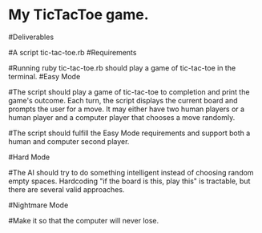 # My TicTacToe game.
#Deliverables

#A script tic-tac-toe.rb
#Requirements

#Running ruby tic-tac-toe.rb should play a game of tic-tac-toe in the terminal.
#Easy Mode

#The script should play a game of tic-tac-toe to completion and print the game's outcome. Each turn, the script displays the current board and prompts the user for a move. It may either have two human players or a human player and a computer player that chooses a move randomly.

#The script should fulfill the Easy Mode requirements and support both a human and computer second player.

#Hard Mode

#The AI should try to do something intelligent instead of choosing random empty spaces. Hardcoding "if the board is this, play this" is tractable, but there are several valid approaches.

#Nightmare Mode

#Make it so that the computer will never lose.
